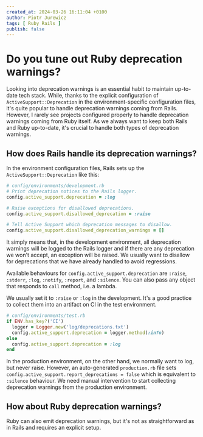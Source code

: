 ```yaml
---
created_at: 2024-03-26 16:11:04 +0100
author: Piotr Jurewicz
tags: [ Ruby Rails ]
publish: false
---
```


# Do you tune out Ruby deprecation warnings?

Looking into deprecation warnings is an essential habit to maintain up-to-date tech stack.
While, thanks to the explicit configuration of `ActiveSupport::Deprecation` in the environment-specific configuration
files, it's quite popular to handle deprecation warnings coming from Rails.
However, I rarely see projects configured properly to handle deprecation warnings coming from Ruby itself.
As we always want to keep both Rails and Ruby up-to-date, it's crucial to handle both types of deprecation warnings.

## How does Rails handle its deprecation warnings?

In the environment configuration files, Rails sets up the `ActiveSupport::Deprecation` like this:

```ruby
# config/environments/development.rb
# Print deprecation notices to the Rails logger.
config.active_support.deprecation = :log

# Raise exceptions for disallowed deprecations.
config.active_support.disallowed_deprecation = :raise

# Tell Active Support which deprecation messages to disallow.
config.active_support.disallowed_deprecation_warnings = []
```

It simply means that, in the development environment, all deprecation warnings will be logged to the Rails logger and if
there are any deprecation we won't accept, an exception will be raised.
We usually want to disallow for deprecations that we have already handled to avoid regressions.

Available behaviours for `config.active_support.deprecation` are `:raise`, `:stderr`, `:log`, `:notify`, `:report`, and
`:silence`. You can also pass any object that responds to `call` method, i.e. a lambda.

We usually set it to `:raise` or `:log` in the development. It's a good practice to collect them into an artifact on CI
in the test environment.

```ruby
# config/environments/test.rb
if ENV.has_key?('CI')
  logger = Logger.new('log/deprecations.txt')
  config.active_support.deprecation = logger.method(:info)
else
  config.active_support.deprecation = :log
end
```

In the production environment, on the other hand, we normally want to log, but never raise.
However, an auto-generated `production.rb` file sets `config.active_support.report_deprecations = false` which is
equivalent to `:silence` behaviour.
We need manual intervention to start collecting deprecation warnings from the production environment.

## How about Ruby deprecation warnings?

Ruby can also emit deprecation warnings, but it's not as straightforward as in Rails and requires an explicit setup.


